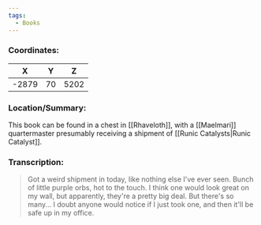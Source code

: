 ```yaml
---
tags:
  - Books
---
```


### Coordinates:
| **X** | **Y**| **Z** |
|:-----:|:----:|:-----:|
|-2879  |70   |5202  |

### Location/Summary:
This book can be found in a chest in [[Rhaveloth]], with a [[Maelmari]] quartermaster presumably receiving a shipment of [[Runic Catalysts|Runic Catalyst]].

### Transcription:
> Got a weird shipment in today, like nothing else I've ever seen. Bunch of little purple orbs, hot to the touch. I think one would look great on my wall, but apparently, they're a pretty big deal. But there's so many... I doubt anyone would notice if I just took one, and then it'll be safe up in my office.
